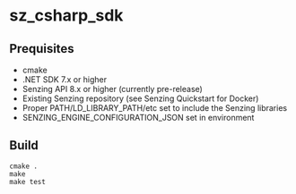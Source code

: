 # sz_csharp_sdk

## Prequisites
* cmake
* .NET SDK 7.x or higher
* Senzing API 8.x or higher (currently pre-release)
* Existing Senzing repository (see Senzing Quickstart for Docker)
* Proper PATH/LD_LIBRARY_PATH/etc set to include the Senzing libraries
* SENZING_ENGINE_CONFIGURATION_JSON set in environment

## Build
```
cmake .
make
make test
```
